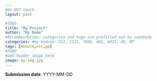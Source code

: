 ```yaml
---
#Do NOT touch
layout: post

#TODO
title: "My Project"
author: "My Name"
#Recommendation: categories and tags are prefilled out by somebody
categories: #my module: CCI, CCII, TBAG, ARI, ARII, AM, MT
tags: [module,etc,pp]
#TODO 
#add header image here 
image: my-img.jpg 
---
```


<!-- #TODO -->
**Submission date**: YYYY-MM-DD

<!-- #TODO 
Your text: -->